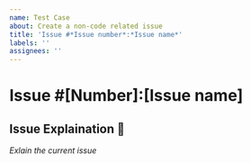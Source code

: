 ```yaml
---
name: Test Case
about: Create a non-code related issue
title: 'Issue #*Issue number*:*Issue name*'
labels: ''
assignees: ''
---
```


# Issue #[Number]:[Issue name]

## Issue Explaination 📝 

*Exlain the current issue*

